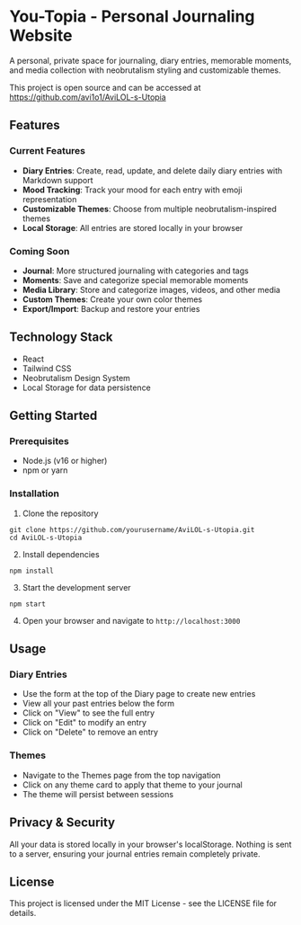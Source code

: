 # You-Topia - Personal Journaling Website

A personal, private space for journaling, diary entries, memorable moments, and media collection with neobrutalism styling and customizable themes.

This project is open source and can be accessed at https://github.com/avi1o1/AviLOL-s-Utopia

## Features

### Current Features
- **Diary Entries**: Create, read, update, and delete daily diary entries with Markdown support
- **Mood Tracking**: Track your mood for each entry with emoji representation
- **Customizable Themes**: Choose from multiple neobrutalism-inspired themes
- **Local Storage**: All entries are stored locally in your browser

### Coming Soon
- **Journal**: More structured journaling with categories and tags
- **Moments**: Save and categorize special memorable moments
- **Media Library**: Store and categorize images, videos, and other media
- **Custom Themes**: Create your own color themes
- **Export/Import**: Backup and restore your entries

## Technology Stack

- React
- Tailwind CSS
- Neobrutalism Design System
- Local Storage for data persistence

## Getting Started

### Prerequisites

- Node.js (v16 or higher)
- npm or yarn

### Installation

1. Clone the repository
```
git clone https://github.com/yourusername/AviLOL-s-Utopia.git
cd AviLOL-s-Utopia
```

2. Install dependencies
```
npm install
```

3. Start the development server
```
npm start
```

4. Open your browser and navigate to `http://localhost:3000`

## Usage

### Diary Entries
- Use the form at the top of the Diary page to create new entries
- View all your past entries below the form
- Click on "View" to see the full entry
- Click on "Edit" to modify an entry
- Click on "Delete" to remove an entry

### Themes
- Navigate to the Themes page from the top navigation
- Click on any theme card to apply that theme to your journal
- The theme will persist between sessions

## Privacy & Security

All your data is stored locally in your browser's localStorage. Nothing is sent to a server, ensuring your journal entries remain completely private.

## License

This project is licensed under the MIT License - see the LICENSE file for details.
